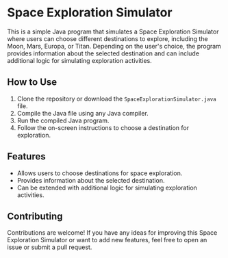 # Space Exploration Simulator

This is a simple Java program that simulates a Space Exploration Simulator where users can choose different destinations to explore, including the Moon, Mars, Europa, or Titan. Depending on the user's choice, the program provides information about the selected destination and can include additional logic for simulating exploration activities.

## How to Use

1. Clone the repository or download the `SpaceExplorationSimulator.java` file.
2. Compile the Java file using any Java compiler.
3. Run the compiled Java program.
4. Follow the on-screen instructions to choose a destination for exploration.

## Features

- Allows users to choose destinations for space exploration.
- Provides information about the selected destination.
- Can be extended with additional logic for simulating exploration activities.

## Contributing

Contributions are welcome! If you have any ideas for improving this Space Exploration Simulator or want to add new features, feel free to open an issue or submit a pull request.
